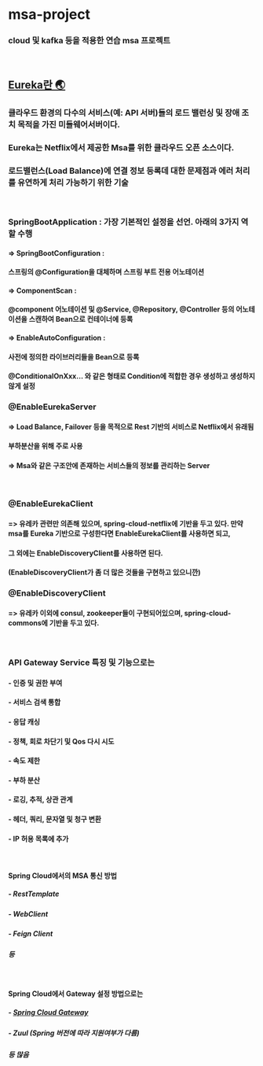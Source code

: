 # msa-project
### cloud 및 kafka 등을 적용한 연습 msa 프로젝트
<br>

## [Eureka란 🌏]( https://github.com/Netflix/eureka )
### 클라우드 환경의 다수의 서비스(예: API 서버)들의 로드 밸런싱 및 장애 조치 목적을 가진 미들웨어서버이다.
### Eureka는 Netflix에서 제공한 Msa를 위한 클라우드 오픈 소스이다.
### 로드밸런스(Load Balance)에 연결 정보 등록데 대한 문제점과 에러 처리를 유연하게 처리 가능하기 위한 기술
<br>

### SpringBootApplication : 가장 기본적인 설정을 선언. 아래의 3가지 역할 수행
#### => SpringBootConfiguration :
####   스프링의 @Configuration을 대체하며 스프링 부트 전용 어노테이션
#### => ComponentScan :
#### @component 어노테이션 및 @Service, @Repository, @Controller 등의 어노테이션을 스캔하여 Bean으로 컨테이너에 등록
#### => EnableAutoConfiguration :
#### 사전에 정의한 라이브러리들을  Bean으로 등록
#### @ConditionalOnXxx… 와 같은 형태로 Condition에 적합한 경우 생성하고 생성하지 않게 설정

### @EnableEurekaServer
#### => Load Balance, Failover 등을 목적으로 Rest 기반의 서비스로 Netflix에서 유래됨
#### 부하분산을 위해 주로 사용
#### => Msa와 같은 구조안에 존재하는 서비스들의 정보를 관리하는 Server

<br>

### @EnableEurekaClient
#### => 유레카 관련만 의존해 있으며, spring-cloud-netflix에 기반을 두고 있다. 만약 msa를 Eureka 기반으로 구성한다면 EnableEurekaClient를 사용하면 되고,
#### 그 외에는 EnableDiscoveryClient를 사용하면 된다.
#### (EnableDiscoveryClient가 좀 더 많은 것들을 구현하고 있으니깐)

### @EnableDiscoveryClient
#### => 유레카 이외에 consul, zookeeper들이 구현되어있으며, spring-cloud-commons에 기반을 두고 있다.

<br>

### API Gateway Service 특징 및 기능으로는
#### - 인증 및 권한 부여
#### - 서비스 검색 통합
#### - 응답 캐싱
#### - 정책, 회로 차단기 및 Qos 다시 시도
#### - 속도 제한
#### - 부하 분산
#### - 로깅, 추적, 상관 관계
#### - 헤더, 쿼리, 문자열 및 청구 변환
#### - IP 허용 목록에 추가

<br>

#### Spring Cloud에서의 MSA 통신 방법
##### - RestTemplate
##### - WebClient
##### - Feign Client
##### 등

<br>

#### Spring Cloud에서 Gateway 설정 방법으로는
##### - [Spring Cloud Gateway](https://spring.io/projects/spring-cloud-gateway)
##### - Zuul (Spring 버전에 따라 지원여부가 다름)
##### 등 많음

